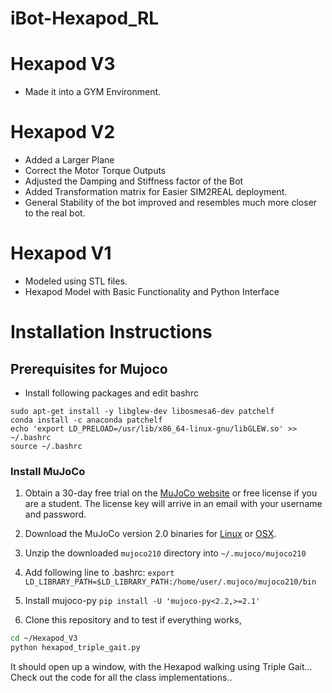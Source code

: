 # iBot-Hexapod_RL

# Hexapod V3

- Made it into a GYM Environment. 

# Hexapod V2

- Added a Larger Plane
- Correct the Motor Torque Outputs
- Adjusted the Damping and Stiffness factor of the Bot
- Added Transformation matrix for Easier SIM2REAL deployment.
- General Stability of the bot improved and resembles much more closer to the real bot. 

# Hexapod V1 

- Modeled using STL files.
- Hexapod Model with Basic Functionality and Python Interface

# Installation Instructions 

## Prerequisites for Mujoco

- Install following packages and edit bashrc
```
sudo apt-get install -y libglew-dev libosmesa6-dev patchelf
conda install -c anaconda patchelf
echo 'export LD_PRELOAD=/usr/lib/x86_64-linux-gnu/libGLEW.so' >> ~/.bashrc
source ~/.bashrc
```

### Install MuJoCo

1. Obtain a 30-day free trial on the [MuJoCo website](https://www.roboti.us/license.html)
   or free license if you are a student.
   The license key will arrive in an email with your username and password.
2. Download the MuJoCo version 2.0 binaries for
   [Linux](https://mujoco.org/download/mujoco210-linux-x86_64.tar.gz) or
   [OSX](https://mujoco.org/download/mujoco210-macos-x86_64.tar.gz).
3. Unzip the downloaded `mujoco210` directory into `~/.mujoco/mujoco210`

4. Add following line to .bashrc:
  `export LD_LIBRARY_PATH=$LD_LIBRARY_PATH:/home/user/.mujoco/mujoco210/bin`


4. Install mujoco-py `pip install -U 'mujoco-py<2.2,>=2.1'`

5. Clone this repository and to test if everything works,

```bash
cd ~/Hexapod_V3
python hexapod_triple_gait.py
```

It should open up a window, with the Hexapod walking using Triple Gait... Check out the code for all the class implementations.. 
